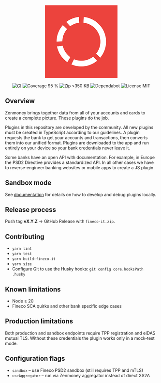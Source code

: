 <p align="center">
  <a href="https://zenmoney.app"><img src="./docs/assets/logo.png" alt="Zenmoney logo"/></a>
</p>

<p align="center">
  <a href="https://github.com/AlexBomber12/ZenPlugins/actions/workflows/ci.yml"><img src="https://github.com/AlexBomber12/ZenPlugins/actions/workflows/ci.yml/badge.svg" alt="CI"/></a>
  <img src="https://img.shields.io/badge/Coverage-95%25-brightgreen" alt="Coverage 95 %"/>
  <img src="https://img.shields.io/badge/zip%20size-<350KB-success" alt="Zip <350 KB"/>
  <img src="https://img.shields.io/badge/dependabot-enabled-blue" alt="Dependabot"/>
  <img src="https://img.shields.io/badge/License-MIT-green" alt="License MIT"/>
</p>

## Overview

Zenmoney brings together data from all of your accounts and cards to create a complete picture. These plugins do the job.

Plugins in this repository are developed by the community. All new plugins must be created in TypeScript according to our guidelines. A plugin requests the bank to get your accounts and transactions, then converts them into our unified format. Plugins are downloaded to the app and run entirely on your device so your bank credentials never leave it.

Some banks have an open API with documentation. For example, in Europe the PSD2 Directive provides a standardized API. In all other cases we have to reverse‑engineer banking websites or mobile apps to create a JS plugin.

## Sandbox mode

See [documentation](./docs/README.md) for details on how to develop and debug plugins locally.

## Release process

Push tag **vX.Y.Z** → GitHub Release with `fineco-it.zip`.

## Contributing

- `yarn lint`
- `yarn test`
- `yarn build:fineco-it`
- `yarn size`
- Configure Git to use the Husky hooks: `git config core.hooksPath .husky`

## Known limitations

- Node ≥ 20
- Fineco SCA quirks and other bank specific edge cases

## Production limitations

Both production and sandbox endpoints require TPP registration and eIDAS mutual TLS.
Without these credentials the plugin works only in a mock-test mode.

## Configuration flags

- `sandbox` – use Fineco PSD2 sandbox (still requires TPP and mTLS)
- `useAggregator` – run via Zenmoney aggregator instead of direct XS2A
